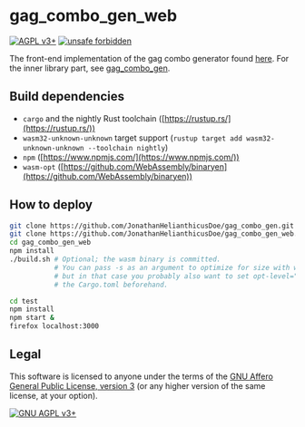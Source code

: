# gag\_combo\_gen\_web

[![AGPL v3+](https://img.shields.io/badge/license-GNU%20AGPL%20v3%2B-663366)](./LICENSE)
[![unsafe forbidden](https://img.shields.io/badge/unsafe-forbidden-success.svg)](https://github.com/rust-secure-code/safety-dance/)

The front-end implementation of the gag combo generator found
[here](https://zz.nfshost.com/). For the inner library part, see
[gag\_combo\_gen](https://github.com/JonathanHelianthicusDoe/gag_combo_gen).

## Build dependencies

* `cargo` and the nightly Rust toolchain
  ([https://rustup.rs/](https://rustup.rs/))
* `wasm32-unknown-unknown` target support
  (`rustup target add wasm32-unknown-unknown --toolchain nightly`)
* `npm` ([https://www.npmjs.com/](https://www.npmjs.com/))
* `wasm-opt`
  ([https://github.com/WebAssembly/binaryen](https://github.com/WebAssembly/binaryen))

## How to deploy

```bash
git clone https://github.com/JonathanHelianthicusDoe/gag_combo_gen.git
git clone https://github.com/JonathanHelianthicusDoe/gag_combo_gen_web.git
cd gag_combo_gen_web
npm install
./build.sh # Optional; the wasm binary is committed.
           # You can pass -s as an argument to optimize for size with wasm-opt,
           # but in that case you probably also want to set opt-level="z" in
           # the Cargo.toml beforehand.

cd test
npm install
npm start &
firefox localhost:3000
```

## Legal

This software is licensed to anyone under the terms of the [GNU Affero General
Public License, version 3](https://www.gnu.org/licenses/agpl-3.0.en.html) (or
any higher version of the same license, at your option).

[![GNU AGPL v3+](https://www.gnu.org/graphics/agplv3-with-text-162x68.png
"GNU AGPL v3+")](https://www.gnu.org/licenses/agpl-3.0.en.html)
